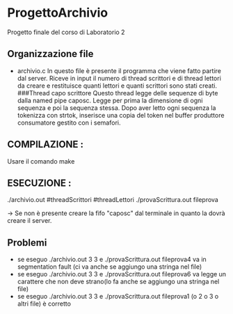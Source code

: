 # ProgettoArchivio
Progetto finale del corso di Laboratorio 2

## Organizzazione file

- archivio.c
    In questo file è presente il programma che viene fatto partire dal server. Riceve in input il numero di thread scrittori e di thread lettori da creare e restituisce quanti lettori e quanti scrittori sono stati creati.
     ###Thread capo scrittore
     Questo thread legge delle sequenze di byte dalla named pipe caposc. Legge per prima la dimensione di ogni sequenza e poi la sequenza stessa.
     Dopo aver letto ogni sequenza la tokenizza con strtok, inserisce una copia del token nel buffer produttore consumatore gestito con i semafori.


## COMPILAZIONE : 
Usare il comando make
## ESECUZIONE : 
./archivio.out #threadScrittori #threadLettori
./provaScrittura.out fileprova

-> Se non è presente creare la fifo "caposc" dal terminale in quanto la dovrà creare il server. 

## Problemi 
 - se eseguo ./archivio.out 3 3 e ./provaScrittura.out fileprova4 va in segmentation fault (ci va anche se aggiungo una stringa nel file)
 - se eseguo ./archivio.out 3 3 e ./provaScrittura.out fileprova6 va legge un carattere che non deve strano(lo fa anche se aggiungo una stringa nel file)
 - se eseguo ./archivio.out 3 3 e ./provaScrittura.out fileprova1 (o 2 o 3 o altri file) è corretto 

